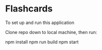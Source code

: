 # Flashcards

To set up and run this application

Clone repo down to local machine, then run:

npm install
npm run build
npm start